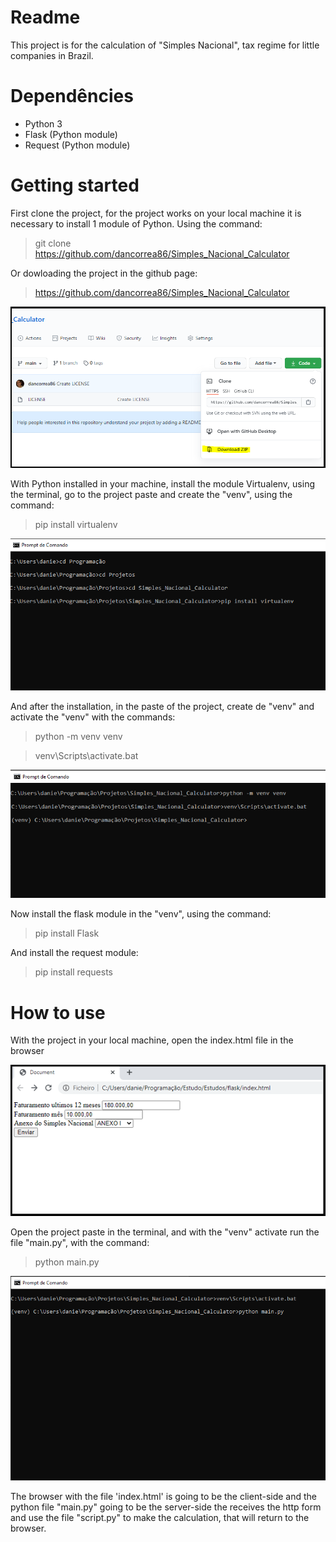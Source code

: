 # Readme

This project is for the calculation of "Simples Nacional", tax regime for little companies in Brazil.

# Dependêncies

- Python 3
- Flask (Python module)
- Request (Python module)

# Getting started

First clone the project, for the project works on your local machine it is necessary to install 1 module of Python. Using the command:

> git clone https://github.com/dancorrea86/Simples_Nacional_Calculator

Or dowloading the project in the github page:

> https://github.com/dancorrea86/Simples_Nacional_Calculator

![alt text](./readme/clone_project.png)

With Python installed in your machine, install the module Virtualenv, using the terminal, go to the project paste and create the "venv", using the command:

> pip install virtualenv

![alt text](./readme/terminal_2.png)

And after the installation, in the paste of the project, create de "venv" and activate the "venv" with the commands:

> python -m venv venv

> venv\Scripts\activate.bat

![alt text](./readme/terminal_3.png)

Now install the flask module in the "venv", using the command:

> pip install Flask

And install the request module:

> pip install requests

# How to use

With the project in your local machine, open the index.html file in the browser

![alt text](./readme/browser_view.png)

Open the project paste in the terminal, and with the "venv" activate run the file "main.py", with the command:

> python main.py

![alt text](./readme/terminal.png)

The browser with the file 'index.html' is going to be the client-side and the python file "main.py" going to be the server-side the receives the http form and use the file "script.py" to make the calculation, that will return to the browser.



